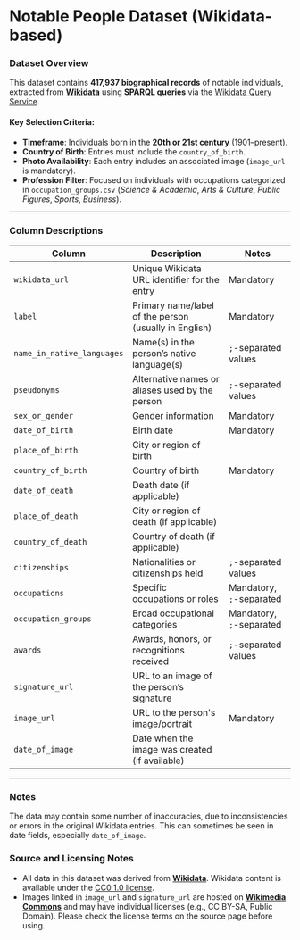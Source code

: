 # Notable People Dataset (Wikidata-based)

### Dataset Overview

This dataset contains **417,937 biographical records** of notable individuals, extracted from **[Wikidata](https://www.wikidata.org/)** using **SPARQL queries** via the [Wikidata Query Service](https://query.wikidata.org/).  

#### Key Selection Criteria:
- **Timeframe**: Individuals born in the **20th or 21st century** (1901–present).  
- **Country of Birth**: Entries must include the `country_of_birth`.  
- **Photo Availability**: Each entry includes an associated image (`image_url` is mandatory).  
- **Profession Filter**: Focused on individuals with occupations categorized in `occupation_groups.csv` (_Science & Academia_, _Arts & Culture_, _Public Figures_, _Sports_, _Business_).  

---

### Column Descriptions  

| Column                      | Description                                                                 | Notes                          |  
|-----------------------------|-----------------------------------------------------------------------------|--------------------------------|  
| `wikidata_url`              | Unique Wikidata URL identifier for the entry                              | Mandatory                      |  
| `label`                     | Primary name/label of the person (usually in English)                     | Mandatory                      |  
| `name_in_native_languages`  | Name(s) in the person’s native language(s)                                 | `;`-separated values           |  
| `pseudonyms`                | Alternative names or aliases used by the person                            | `;`-separated values           |  
| `sex_or_gender`             | Gender information                                                         | Mandatory                      |  
| `date_of_birth`             | Birth date                                                                 | Mandatory                      |  
| `place_of_birth`            | City or region of birth                                                    |                                |  
| `country_of_birth`          | Country of birth                                                           | Mandatory                      |  
| `date_of_death`             | Death date (if applicable)                                                 |                                |  
| `place_of_death`            | City or region of death (if applicable)                                    |                                |  
| `country_of_death`          | Country of death (if applicable)                                           |                                |  
| `citizenships`              | Nationalities or citizenships held                                         | `;`-separated values           |  
| `occupations`               | Specific occupations or roles                                              | Mandatory, `;`-separated       |  
| `occupation_groups`         | Broad occupational categories                                              | Mandatory, `;`-separated       |  
| `awards`                    | Awards, honors, or recognitions received                                   | `;`-separated values           |  
| `signature_url`             | URL to an image of the person’s signature                                  |                                |  
| `image_url`                 | URL to the person's image/portrait                                         | Mandatory                      |  
| `date_of_image`             | Date when the image was created (if available)                             |                                |  

---

### Notes

The data may contain some number of inaccuracies, due to inconsistencies or errors in the original Wikidata entries. This can sometimes be seen in date fields, especially `date_of_image`.


### Source and Licensing Notes

- All data in this dataset was derived from **[Wikidata](https://www.wikidata.org/)**. Wikidata content is available under the [CC0 1.0 license](https://creativecommons.org/publicdomain/zero/1.0/).
- Images linked in `image_url` and `signature_url` are hosted on **[Wikimedia Commons](https://commons.wikimedia.org/)** and may have individual licenses (e.g., CC BY-SA, Public Domain). Please check the license terms on the source page before using.
